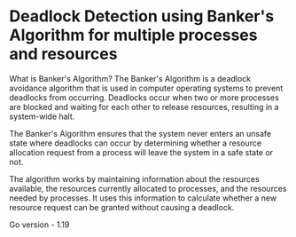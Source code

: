 # Deadlock Detection using Banker's Algorithm for multiple processes and resources

What is Banker's Algorithm?
The Banker's Algorithm is a deadlock avoidance algorithm that is used in computer operating systems to prevent deadlocks from occurring. Deadlocks occur when two or more processes are blocked and waiting for each other to release resources, resulting in a system-wide halt.

The Banker's Algorithm ensures that the system never enters an unsafe state where deadlocks can occur by determining whether a resource allocation request from a process will leave the system in a safe state or not.

The algorithm works by maintaining information about the resources available, the resources currently allocated to processes, and the resources needed by processes. It uses this information to calculate whether a new resource request can be granted without causing a deadlock.



Go version - 1.19
